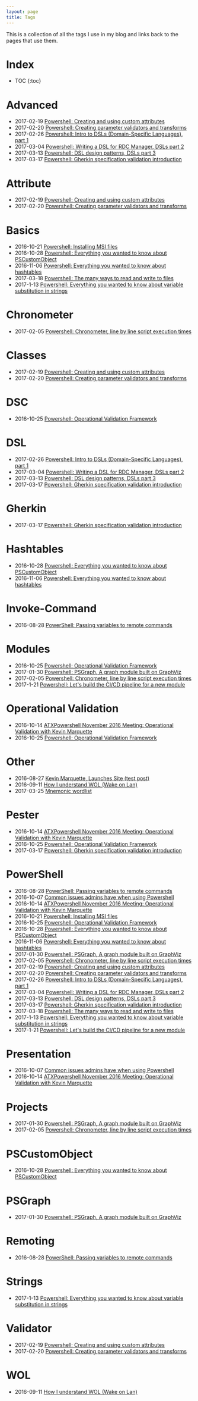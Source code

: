```yaml
---
layout: page
title: Tags
---
```

This is a collection of all the tags I use in my blog and links back to the pages that use them.


# Index

* TOC
{:toc}

# Advanced

* 2017-02-19 [Powershell: Creating and using custom attributes](\2017-02-19-Powershell-custom-attribute-validator-transform)
* 2017-02-20 [Powershell: Creating parameter validators and transforms](\2017-02-20-Powershell-creating-parameter-validators-and-transforms)
* 2017-02-26 [Powershell: Intro to DSLs (Domain-Specific Languages), part 1](\2017-02-26-Powershell-DSL-intro-to-domain-specific-languages-part-1)
* 2017-03-04 [Powershell: Writing a DSL for RDC Manager, DSLs part 2](\2017-03-04-Powershell-DSL-example-RDCMan)
* 2017-03-13 [Powershell: DSL design patterns, DSLs part 3](\2017-03-13-Powershell-DSL-design-patterns)
* 2017-03-17 [Powershell: Gherkin specification validation introduction](\2017-03-17-Powershell-Gherkin-specification-validation)

# Attribute

* 2017-02-19 [Powershell: Creating and using custom attributes](\2017-02-19-Powershell-custom-attribute-validator-transform)
* 2017-02-20 [Powershell: Creating parameter validators and transforms](\2017-02-20-Powershell-creating-parameter-validators-and-transforms)

# Basics

* 2016-10-21 [Powershell: Installing MSI files](\2016-10-21-powershell-installing-msi-files)
* 2016-10-28 [Powershell: Everything you wanted to know about PSCustomObject](\2016-10-28-powershell-everything-you-wanted-to-know-about-pscustomobject)
* 2016-11-06 [Powershell: Everything you wanted to know about hashtables](\2016-11-06-powershell-hashtable-everything-you-wanted-to-know-about)
* 2017-03-18 [Powershell: The many ways to read and write to files](\2017-03-18-Powershell-reading-and-saving-data-to-files)
* 2017-1-13 [Powershell: Everything you wanted to know about variable substitution in strings](\2017-1-13-powershell-variable-substitution-in-strings)

# Chronometer

* 2017-02-05 [Powershell: Chronometer, line by line script execution times](\2017-02-05-Powershell-Chronometer-line-by-line-script-execution-times)

# Classes

* 2017-02-19 [Powershell: Creating and using custom attributes](\2017-02-19-Powershell-custom-attribute-validator-transform)
* 2017-02-20 [Powershell: Creating parameter validators and transforms](\2017-02-20-Powershell-creating-parameter-validators-and-transforms)

# DSC

* 2016-10-25 [Powershell: Operational Validation Framework](\2016-10-25-Powershell-Operational-Validation-Framework)

# DSL

* 2017-02-26 [Powershell: Intro to DSLs (Domain-Specific Languages), part 1](\2017-02-26-Powershell-DSL-intro-to-domain-specific-languages-part-1)
* 2017-03-04 [Powershell: Writing a DSL for RDC Manager, DSLs part 2](\2017-03-04-Powershell-DSL-example-RDCMan)
* 2017-03-13 [Powershell: DSL design patterns, DSLs part 3](\2017-03-13-Powershell-DSL-design-patterns)
* 2017-03-17 [Powershell: Gherkin specification validation introduction](\2017-03-17-Powershell-Gherkin-specification-validation)

# Gherkin

* 2017-03-17 [Powershell: Gherkin specification validation introduction](\2017-03-17-Powershell-Gherkin-specification-validation)

# Hashtables

* 2016-10-28 [Powershell: Everything you wanted to know about PSCustomObject](\2016-10-28-powershell-everything-you-wanted-to-know-about-pscustomobject)
* 2016-11-06 [Powershell: Everything you wanted to know about hashtables](\2016-11-06-powershell-hashtable-everything-you-wanted-to-know-about)

# Invoke-Command

* 2016-08-28 [PowerShell: Passing variables to remote commands](\2016-08-28-PowerShell-variables-to-remote-commands)

# Modules

* 2016-10-25 [Powershell: Operational Validation Framework](\2016-10-25-Powershell-Operational-Validation-Framework)
* 2017-01-30 [Powershell: PSGraph, A graph module built on GraphViz](\2017-01-30-Powershell-PSGraph)
* 2017-02-05 [Powershell: Chronometer, line by line script execution times](\2017-02-05-Powershell-Chronometer-line-by-line-script-execution-times)
* 2017-1-21 [Powershell: Let's build the CI/CD pipeline for a new module](\2017-1-21-powershell-module-continious-delivery-pipeline)

# Operational Validation

* 2016-10-14 [ATXPowershell November 2016 Meeting: Operational Validation with Kevin Marquette](\2016-10-14-ATXPowershell-November-2016-Meeting-Operational-Validation-with-Kevin-Marquette)
* 2016-10-25 [Powershell: Operational Validation Framework](\2016-10-25-Powershell-Operational-Validation-Framework)

# Other

* 2016-08-27 [Kevin Marquette, Launches Site (test post)](\2016-08-27-kevin-marquette-site-launched)
* 2016-09-11 [How I understand WOL (Wake on Lan)](\2016-09-11-How-I-understand-WOL-Wake-on-Lan)
* 2017-03-25 [Mnemonic wordlist](\2017-03-25-mnemonic-wordlist)

# Pester

* 2016-10-14 [ATXPowershell November 2016 Meeting: Operational Validation with Kevin Marquette](\2016-10-14-ATXPowershell-November-2016-Meeting-Operational-Validation-with-Kevin-Marquette)
* 2016-10-25 [Powershell: Operational Validation Framework](\2016-10-25-Powershell-Operational-Validation-Framework)
* 2017-03-17 [Powershell: Gherkin specification validation introduction](\2017-03-17-Powershell-Gherkin-specification-validation)

# PowerShell

* 2016-08-28 [PowerShell: Passing variables to remote commands](\2016-08-28-PowerShell-variables-to-remote-commands)
* 2016-10-07 [Common issues admins have when using Powershell](\2016-10-07-Common-issues-admins-have-when-using-Powershell)
* 2016-10-14 [ATXPowershell November 2016 Meeting: Operational Validation with Kevin Marquette](\2016-10-14-ATXPowershell-November-2016-Meeting-Operational-Validation-with-Kevin-Marquette)
* 2016-10-21 [Powershell: Installing MSI files](\2016-10-21-powershell-installing-msi-files)
* 2016-10-25 [Powershell: Operational Validation Framework](\2016-10-25-Powershell-Operational-Validation-Framework)
* 2016-10-28 [Powershell: Everything you wanted to know about PSCustomObject](\2016-10-28-powershell-everything-you-wanted-to-know-about-pscustomobject)
* 2016-11-06 [Powershell: Everything you wanted to know about hashtables](\2016-11-06-powershell-hashtable-everything-you-wanted-to-know-about)
* 2017-01-30 [Powershell: PSGraph, A graph module built on GraphViz](\2017-01-30-Powershell-PSGraph)
* 2017-02-05 [Powershell: Chronometer, line by line script execution times](\2017-02-05-Powershell-Chronometer-line-by-line-script-execution-times)
* 2017-02-19 [Powershell: Creating and using custom attributes](\2017-02-19-Powershell-custom-attribute-validator-transform)
* 2017-02-20 [Powershell: Creating parameter validators and transforms](\2017-02-20-Powershell-creating-parameter-validators-and-transforms)
* 2017-02-26 [Powershell: Intro to DSLs (Domain-Specific Languages), part 1](\2017-02-26-Powershell-DSL-intro-to-domain-specific-languages-part-1)
* 2017-03-04 [Powershell: Writing a DSL for RDC Manager, DSLs part 2](\2017-03-04-Powershell-DSL-example-RDCMan)
* 2017-03-13 [Powershell: DSL design patterns, DSLs part 3](\2017-03-13-Powershell-DSL-design-patterns)
* 2017-03-17 [Powershell: Gherkin specification validation introduction](\2017-03-17-Powershell-Gherkin-specification-validation)
* 2017-03-18 [Powershell: The many ways to read and write to files](\2017-03-18-Powershell-reading-and-saving-data-to-files)
* 2017-1-13 [Powershell: Everything you wanted to know about variable substitution in strings](\2017-1-13-powershell-variable-substitution-in-strings)
* 2017-1-21 [Powershell: Let's build the CI/CD pipeline for a new module](\2017-1-21-powershell-module-continious-delivery-pipeline)

# Presentation

* 2016-10-07 [Common issues admins have when using Powershell](\2016-10-07-Common-issues-admins-have-when-using-Powershell)
* 2016-10-14 [ATXPowershell November 2016 Meeting: Operational Validation with Kevin Marquette](\2016-10-14-ATXPowershell-November-2016-Meeting-Operational-Validation-with-Kevin-Marquette)

# Projects

* 2017-01-30 [Powershell: PSGraph, A graph module built on GraphViz](\2017-01-30-Powershell-PSGraph)
* 2017-02-05 [Powershell: Chronometer, line by line script execution times](\2017-02-05-Powershell-Chronometer-line-by-line-script-execution-times)

# PSCustomObject

* 2016-10-28 [Powershell: Everything you wanted to know about PSCustomObject](\2016-10-28-powershell-everything-you-wanted-to-know-about-pscustomobject)

# PSGraph

* 2017-01-30 [Powershell: PSGraph, A graph module built on GraphViz](\2017-01-30-Powershell-PSGraph)

# Remoting

* 2016-08-28 [PowerShell: Passing variables to remote commands](\2016-08-28-PowerShell-variables-to-remote-commands)

# Strings

* 2017-1-13 [Powershell: Everything you wanted to know about variable substitution in strings](\2017-1-13-powershell-variable-substitution-in-strings)

# Validator

* 2017-02-19 [Powershell: Creating and using custom attributes](\2017-02-19-Powershell-custom-attribute-validator-transform)
* 2017-02-20 [Powershell: Creating parameter validators and transforms](\2017-02-20-Powershell-creating-parameter-validators-and-transforms)

# WOL

* 2016-09-11 [How I understand WOL (Wake on Lan)](\2016-09-11-How-I-understand-WOL-Wake-on-Lan)
